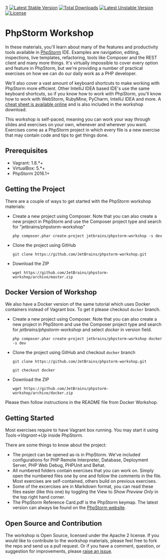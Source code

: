 3
[![Latest Stable Version](https://poser.pugx.org/jetbrains/phpstorm-workshop/v/stable.png)](https://packagist.org/packages/jetbrains/phpstorm-workshop) [![Total Downloads](https://poser.pugx.org/jetbrains/phpstorm-workshop/downloads.png)](https://packagist.org/packages/jetbrains/phpstorm-workshop) [![Latest Unstable Version](https://poser.pugx.org/jetbrains/phpstorm-workshop/v/unstable.png)](https://packagist.org/packages/jetbrains/phpstorm-workshop) [![License](https://poser.pugx.org/jetbrains/phpstorm-workshop/license.png)](https://packagist.org/packages/jetbrains/phpstorm-workshop)

# PhpStorm Workshop

In these materials, you'll learn about many of the features and productivity tools available in [PhpStorm](http://www.jetbrains.com/phpstorm) IDE. Examples are navigation, editing, inspections, live templates, refactoring, tools like Composer and the REST client and many more things. It's virtually impossible to cover every option and feature in PhpStorm, but we're providing a number of practical exercises on how we can do our daily work as a PHP developer.

We'll also cover a vast amount of keyboard shortcuts to make working with PhpStorm more efficient. Other IntelliJ IDEA based IDE's use the same keyboard shortcuts, so if you know how to work with PhpStorm, you'll know how to work with WebStorm, RubyMine, PyCharm, IntelliJ IDEA and more. A [cheat sheet is available online](http://bit.ly/1Ni0XJ0) and is also included in the workshop download.

This workshop is self-paced, meaning you can work your way through slides and exercises on your own, whenever and wherever you want. Exercises come as a PhpStorm project in which every file is a new exercise that may contain code and tips to get things done.

## Prerequisites

* Vagrant: 1.8.*+
* VirtualBox: 5.*+
* PhpStorm 2016.1+

## Getting the Project
There are a couple of ways to get started with the PhpStorm workshop materials:

* Create a new project using Composer. Note that you can also create a new project in PhpStorm and use the Composer project type and search for "jetbrains/phpstorm-workshop"

    ``php composer.phar create-project jetbrains/phpstorm-workshop -s dev``

* Clone the project using GitHub

    ``git clone https://github.com/JetBrains/phpstorm-workshop.git``

* Download the ZIP

    ``wget https://github.com/JetBrains/phpstorm-workshop/archive/master.zip``
    
## Docker Version of Workshop

We also have a Docker version of the same tutorial which uses Docker containers instead of Vagrant box. To get it please checkout ``docker`` branch.
 
* Create a new project using Composer. Note that you can also create a new project in PhpStorm 
and use the Composer project type and search for *jetbrains/phpstorm-workshop* and select *docker* in version field.

    ``php composer.phar create-project jetbrains/phpstorm-workshop docker -s dev``

* Clone the project using GitHub and checkout `docker` branch

    ``git clone https://github.com/JetBrains/phpstorm-workshop.git``
    
    ``git checkout docker``

* Download the ZIP

    ``wget https://github.com/JetBrains/phpstorm-workshop/archive/docker.zip``


Please then follow instructions in the README file from Docker Workshop.

## Getting Started
Most exercises require to have Vagrant box running. You may start it using *Tools->Vagrant->Up* inside PhpStorm.

There are some things to know about the project:

* The project can be opened as-is in PhpStorm. We've included configurations for PHP Remote Interpreter, Database, Deployment Server, PHP Web Debug, PHPUnit and Behat.
* All numbered folders contain exercises that you can work on. Simply open the numbered files one by one and follow the comments in the file. Most exercises are self-contained, others build on previous exercises.
* Some of the excercises are in Markdown format, you can read these files easier (like this one) by toggling the View to *Show Preview Only* in the top right hand corner.
* The PhpStorm Reference Card.pdf is the PhpStorm keymap. The latest version can always be found on the [PhpStorm website](http://bit.ly/1Ni0XJ0).

## Open Source and Contribution
The workshop is Open Source, licensed under the Apache 2 license. If you would like to contribute to the workshop materials, please feel free to fork the repo and send us a pull request. Or if you have a comment, question, or suggestion for improvements, please [raise an issue](https://github.com/JetBrains/phpstorm-workshop/issues).